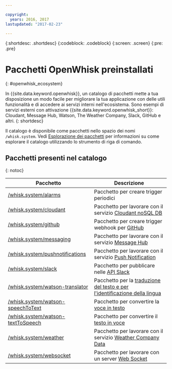 ```yaml
---

copyright:
  years: 2016, 2017
lastupdated: "2017-02-23"

---
```


{:shortdesc: .shortdesc}
{:codeblock: .codeblock}
{:screen: .screen}
{:pre: .pre}

# Pacchetti OpenWhisk preinstallati
{: #openwhisk_ecosystem}

In {{site.data.keyword.openwhisk}}, un catalogo di pacchetti mette a tua disposizione un modo facile per migliorare la tua applicazione con delle utili funzionalità e di accedere ai servizi interni nell'ecosistema. Sono esempi di servizi esterni con attivazione {{site.data.keyword.openwhisk_short}}: Cloudant, Message Hub, Watson, The Weather Company, Slack, GitHub e altri.
{: shortdesc}

Il catalogo è disponibile come pacchetti nello spazio dei nomi `/whisk.system`. Vedi [Esplorazione dei pacchetti](./packages.md#browsing-packages) per informazioni su come esplorare il catalogo utilizzando lo strumento di riga di comando.

## Pacchetti presenti nel catalogo
{: notoc}

| Pacchetto | Descrizione |
| --- | --- |
| [/whisk.system/alarms](./openwhisk_alarms.html) | Pacchetto per creare trigger periodici |
| [/whisk.system/cloudant](./openwhisk_cloudant.html) | Pacchetto per lavorare con il servizio [Cloudant noSQL DB](https://console.ng.bluemix.net/docs/services/Cloudant/index.html) |
| [/whisk.system/github](./openwhisk_github.html) | Pacchetto per creare trigger webhook per [GitHub](https://developer.github.com/) |
| [/whisk.system/messaging](./openwhisk_messagehub.html) | Pacchetto per lavorare con il servizio [Message Hub](https://console.ng.bluemix.net/docs/services/MessageHub/index.html) |
| [/whisk.system/pushnotifications](./openwhisk_pushnotifications.html) | Pacchetto per lavorare con il servizio [Push Notification](https://console.ng.bluemix.net/docs/services/mobilepush/index.html) |
| [/whisk.system/slack](./openwhisk_slack.html) | Pacchetto per pubblicare nelle [API Slack](https://api.slack.com/) |
| [/whisk.system/watson-translator](./openwhisk_watson_translator.html) | Pacchetto per la [traduzione del testo e per l'identificazione della lingua](https://www.ibm.com/watson/developercloud/language-translator.html) |
| [/whisk.system/watson-speechToText](./openwhisk_watson_speechtotext.html) | Pacchetto per convertire la [voce in testo](https://www.ibm.com/watson/developercloud/speech-to-text.html) |
| [/whisk.system/watson-textToSpeech](./openwhisk_watson_texttospeech.html) | Pacchetto per convertire il [testo in voce](https://www.ibm.com/watson/developercloud/text-to-speech.html) |
| [/whisk.system/weather](./openwhisk_weather.html) | Pacchetto per lavorare con il servizio [Weather Company Data](https://console.ng.bluemix.net/docs/services/Weather/index.html) |
| [/whisk.system/websocket](./openwhisk_websocket.html) | Pacchetto per lavorare con un server [Web Socket](https://developer.mozilla.org/en-US/docs/Web/API/WebSockets_API) |
